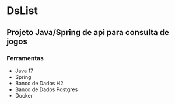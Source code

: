 # DsList
## Projeto Java/Spring de api para consulta de jogos

### Ferramentas
- Java 17
- Spring
- Banco de Dados H2
- Banco de Dados Postgres
- Docker

